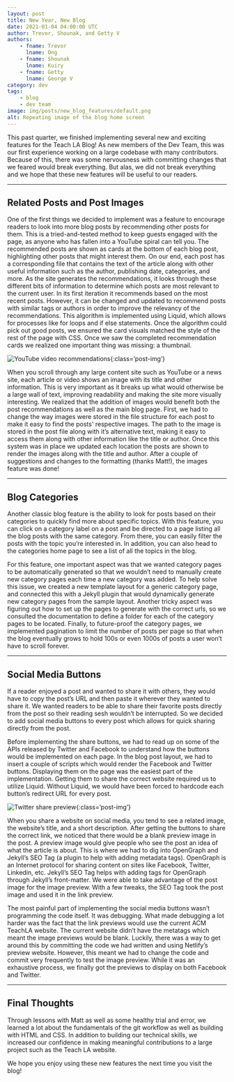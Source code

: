 ```yaml
---
layout: post 
title: New Year, New Blog
date: 2021-01-04 04:00:00 UTC
author: Trevor, Shounak, and Getty V
authors:
    - fname: Trevor
      lname: Ong
    - fname: Shounak
      lname: Kuiry
    - fname: Getty
      lname: George V
category: dev
tags:
    - blog
    - dev team
image: img/posts/new_blog_features/default.png
alt: Repeating image of the blog home screen
---
```

This past quarter, we finished implementing several new and exciting features for the Teach LA Blog! As new members of the Dev Team, this was our first experience working on a large codebase with many contributors. Because of this, there was some nervousness with committing changes that we feared would break everything. But alas, we did not break everything and we hope that these new features will be useful to our readers.

---
## Related Posts and Post Images
One of the first things we decided to implement was a feature to encourage readers to look into more blog posts by recommending other posts for them. This is a tried-and-tested method to keep guests engaged with the page, as anyone who has fallen into a YouTube spiral can tell you. The recommended posts are shown as cards at the bottom of each blog post, highlighting other posts that might interest them. On our end, each post has a corresponding file that contains the text of the article along with other useful information such as the author, publishing date, categories, and more. As the site generates the recommendations, it looks through these different bits of information to determine which posts are most relevant to the current user. In its first iteration it recommends based on the most recent posts. However, it can be changed and updated to recommend posts with similar tags or authors in order to improve the relevancy of the recommendations. This algorithm is implemented using Liquid, which allows for processes like for loops and if else statements. Once the algorithm could pick out good posts, we ensured the card visuals matched the style of the rest of the page with CSS. Once we saw the completed recommendation cards we realized one important thing was missing: a thumbnail.

![YouTube video recommendations]({{site.baseurl}}/img/posts/new_blog_features/ytrecommend.png){:class=’post-img’}

When you scroll through any large content site such as YouTube or a news site, each article or video shows an image with its title and other information. This is very important as it breaks up what would otherwise be a large wall of text, improving readability and making the site more visually interesting. We realized that the addition of images would benefit both the post recommendations as well as the main blog page. First, we had to change the way images were stored in the file structure for each post to make it easy to find the posts' respective images. The path to the image is stored in the post file along with it’s alternative text, making it easy to access them along with other information like the title or author. Once this system was in place we updated each location the posts are shown to render the images along with the title and author. After a couple of suggestions and changes to the formatting (thanks Matt!), the images feature was done!

---
## Blog Categories
Another classic blog feature is the ability to look for posts based on their categories to quickly find more about specific topics. With this feature, you can click on a category label on a post and be directed to a page listing all the blog posts with the same category. From there, you can easily filter the posts with the topic you’re interested in. In addition, you can also head to the categories home page to see a list of all the topics in the blog.

For this feature, one important aspect was that we wanted category pages to be automatically generated so that we wouldn’t need to manually create new category pages each time a new category was added. To help solve this issue, we created a new template layout for a generic category page, and connected this with a Jekyll plugin that would dynamically generate new category pages from the sample layout. Another tricky aspect was figuring out how to set up the pages to generate with the correct urls, so we consulted the documentation to define a folder for each of the category pages to be located. Finally, to future-proof the category pages, we implemented pagination to limit the number of posts per page so that when the blog eventually grows to hold 100s or even 1000s of posts a user won’t have to scroll forever.

---
## Social Media Buttons
If a reader enjoyed a post and wanted to share it with others, they would have to copy the post’s URL and then paste it wherever they wanted to share it. We wanted readers to be able to share their favorite posts directly from the post so their reading sesh wouldn’t be interrupted. So we decided to add social media buttons to every post which allows for quick sharing directly from the post. 

Before implementing the share buttons, we had to read up on some of the APIs released by Twitter and Facebook to understand how the buttons would be implemented on each page. In the blog post layout, we had to insert a couple of scripts which would render the Facebook and Twitter buttons. Displaying them on the page was the easiest part of the implementation. Getting them to share the correct website required us to utilize Liquid. Without Liquid, we would have been forced to hardcode each button’s redirect URL for every post. 

![Twitter share preview]({{site.baseurl}}/img/posts/new_blog_features/twitterpreview.png){:class=’post-img’}

When you share a website on social media, you tend to see a related image, the website’s title, and a short description. After getting the buttons to share the correct link, we noticed that there would be a blank preview image in the post. A preview image would give people who see the post an idea of what the article is about. This is where we had to dig into OpenGraph and Jekyll’s SEO Tag (a plugin to help with adding metadata tags). OpenGraph is an Internet protocol for sharing content on sites like Facebook, Twitter, Linkedin, etc. Jekyll’s SEO Tag helps with adding tags for OpenGraph through Jekyll’s front-matter. We were able to take advantage of the post image for the image preview. With a few tweaks, the SEO Tag took the post image and used it in the link preview.

The most painful part of implementing the social media buttons wasn’t programming the code itself. It was debugging. What made debugging a lot harder was the fact that the link previews would use the current ACM TeachLA website. The current website didn’t have the metatags which meant the image previews would be blank. Luckily, there was a way to get around this by committing the code we had written and using Netlify’s preview website. However, this meant we had to change the code and commit very frequently to test the image preview. While it was an exhaustive process, we finally got the previews to display on both Facebook and Twitter.

---
## Final Thoughts
Through lessons with Matt as well as some healthy trial and error, we learned a lot about the fundamentals of the git workflow as well as building with HTML and CSS. In addition to building our technical skills, we increased our confidence in making meaningful contributions to a large project such as the Teach LA website.

We hope you enjoy using these new features the next time you visit the blog!
